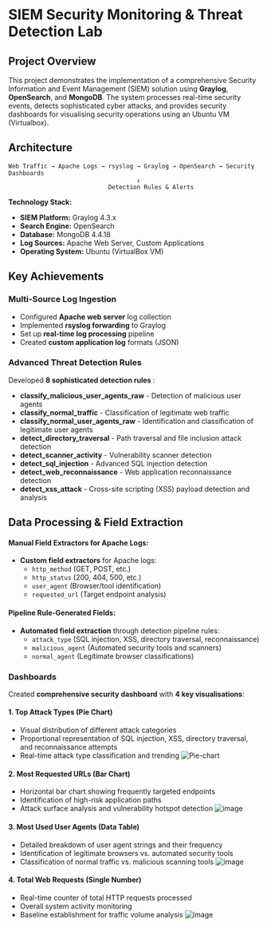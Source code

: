 # SIEM Security Monitoring & Threat Detection Lab

## Project Overview

This project demonstrates the implementation of a comprehensive Security Information and Event Management (SIEM) solution using **Graylog**, **OpenSearch**, and **MongoDB**. The system processes real-time security events, detects sophisticated cyber attacks, and provides security dashboards for visualising security operations using an Ubuntu VM (Virtualbox).

##  Architecture

```
Web Traffic → Apache Logs → rsyslog → Graylog → OpenSearch → Security Dashboards
                                    ↓
                            Detection Rules & Alerts
```

**Technology Stack:**
- **SIEM Platform:** Graylog 4.3.x
- **Search Engine:** OpenSearch
- **Database:** MongoDB 4.4.18
- **Log Sources:** Apache Web Server, Custom Applications
- **Operating System:** Ubuntu (VirtualBox VM)

##  Key Achievements

###  Multi-Source Log Ingestion
- Configured **Apache web server** log collection
- Implemented **rsyslog forwarding** to Graylog
- Set up **real-time log processing** pipeline
- Created **custom application log** formats (JSON)

###  Advanced Threat Detection Rules
Developed **8 sophisticated detection rules** :
- **classify_malicious_user_agents_raw** - Detection of malicious user agents
- **classify_normal_traffic** - Classification of legitimate web traffic
- **classify_normal_user_agents_raw** - Identification and classification of legitimate user agents
- **detect_directory_traversal** - Path traversal and file inclusion attack detection
- **detect_scanner_activity** - Vulnerability scanner detection
- **detect_sql_injection** - Advanced SQL injection  detection
- **detect_web_reconnaissance** - Web application reconnaissance detection
- **detect_xss_attack** - Cross-site scripting (XSS) payload detection and analysis

## Data Processing & Field Extraction

#### Manual Field Extractors for Apache Logs:
- **Custom field extractors** for Apache logs:
  - `http_method` (GET, POST, etc.)
  - `http_status` (200, 404, 500, etc.)
  - `user_agent` (Browser/tool identification)
  - `requested_url` (Target endpoint analysis)

#### Pipeline Rule-Generated Fields:
- **Automated field extraction** through detection pipeline rules:
  - `attack_type` (SQL injection, XSS, directory traversal, reconnaissance)
  - `malicious_agent` (Automated security tools and scanners)
  - `normal_agent` (Legitimate browser classifications)

### Dashboards
Created **comprehensive security dashboard** with **4 key visualisations**:

#### 1. Top Attack Types (Pie Chart)
- Visual distribution of different attack categories
- Proportional representation of SQL injection, XSS, directory traversal, and reconnaissance attempts
- Real-time attack type classification and trending
![Pie-chart](https://github.com/user-attachments/assets/cdf41e19-96be-4924-85e1-ae786200e150)

#### 2. Most Requested URLs (Bar Chart)
- Horizontal bar chart showing frequently targeted endpoints
- Identification of high-risk application paths
- Attack surface analysis and vulnerability hotspot detection
![image](https://github.com/user-attachments/assets/7fa6f329-9b30-49e8-b00a-79519ff89ad0)

#### 3. Most Used User Agents (Data Table)
- Detailed breakdown of user agent strings and their frequency
- Identification of legitimate browsers vs. automated security tools
- Classification of normal traffic vs. malicious scanning tools
  ![image](https://github.com/user-attachments/assets/d5d081a3-8b93-4e4d-9f13-14a75b14a5f6)
  
#### 4. Total Web Requests (Single Number)
- Real-time counter of total HTTP requests processed
- Overall system activity monitoring
- Baseline establishment for traffic volume analysis
  ![image](https://github.com/user-attachments/assets/2b8329a5-d690-4383-ba44-bdd308324207)


